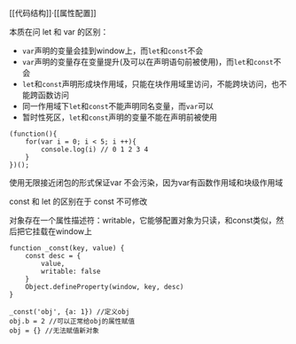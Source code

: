 [[代码结构]]·[[属性配置]]

本质在问 let 和 var 的区别：

- `var`声明的变量会挂到window上，而`let`和`const`不会
- `var`声明的变量存在变量提升(及可以在声明语句前被使用)，而`let`和`const`不会
- `let`和`const`声明形成块作用域，只能在块作用域里访问，不能跨块访问，也不能跨函数访问
- 同一作用域下`let`和`const`不能声明同名变量，而`var`可以
- 暂时性死区，`let`和`const`声明的变量不能在声明前被使用

```
(function(){ 
	for(var i = 0; i < 5; i ++){ 
		console.log(i) // 0 1 2 3 4 
	} 
})();
```

使用无限接近闭包的形式保证var 不会污染，因为var有函数作用域和块级作用域

const 和 let 的区别在于 const 不可修改

对象存在一个属性描述符：writable，它能够配置对象为只读，和const类似，然后把它挂载在window上

```
function _const(key, value) { 
	const desc = { 
		value, 
		writable: false 
	} 
	Object.defineProperty(window, key, desc) 
} 

_const('obj', {a: 1}) //定义obj 
obj.b = 2 //可以正常给obj的属性赋值 
obj = {} //无法赋值新对象
```


